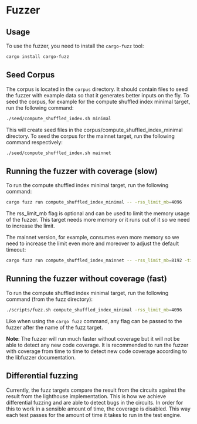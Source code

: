 # Fuzzer

## Usage

To use the fuzzer, you need to install the `cargo-fuzz` tool:

```bash
cargo install cargo-fuzz
```

## Seed Corpus

The corpus is located in the `corpus` directory. It should contain files to seed the fuzzer with example data so that it generates better inputs on the fly. To seed the corpus, for example for the compute shuffled index minimal target, run the following command:

```bash
./seed/compute_shuffled_index.sh minimal
```

This will create seed files in the corpus/compute_shuffled_index_minimal directory. To seed the corpus for the mainnet target, run the following command respectively:

```bash
./seed/compute_shuffled_index.sh mainnet
```

## Running the fuzzer with coverage (slow)

To run the compute shuffled index minimal target, run the following command:

```bash
cargo fuzz run compute_shuffled_index_minimal -- -rss_limit_mb=4096
```

The rss_limit_mb flag is optional and can be used to limit the memory usage of the fuzzer. This target needs more memory or it runs out of it so we need to increase the limit.

The mainnet version, for example, consumes even more memory so we need to increase the limit even more and moreover to adjust the default timeout:

```bash
cargo fuzz run compute_shuffled_index_mainnet -- -rss_limit_mb=8192 -timeout=100000
```

## Running the fuzzer without coverage (fast)

To run the compute shuffled index minimal target, run the following command (from the fuzz directory):

```bash
./scripts/fuzz.sh compute_shuffled_index_minimal -rss_limit_mb=4096
```

Like when using the `cargo fuzz` command, any flag can be passed to the fuzzer after the name of the fuzz target.

**Note**: The fuzzer will run much faster without coverage but it will not be able to detect any new code coverage. It is recommended to run the fuzzer with coverage from time to time to detect new code coverage according to the libfuzzer documentation.

## Differential fuzzing

Currently, the fuzz targets compare the result from the circuits against the result from the lighthouse implementation. This is how we achieve differential fuzzing and are able to detect bugs in the circuits. In order for this to work in a sensible amount of time, the coverage is disabled. This way each test passes for the amount of time it takes to run in the test engine.
